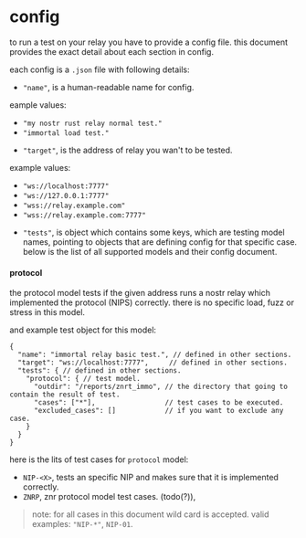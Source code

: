 # config

to run a test on your relay you have to provide a config file. this document provides the exact detail
about each section in config.

each config is a `.json` file with following details:

* `"name"`, is a human-readable name for config.

eample values:

- `"my nostr rust relay normal test."`
- `"immortal load test."`

* `"target"`, is the address of relay you wan't to be tested.

example values:

- `"ws://localhost:7777"`
- `"ws://127.0.0.1:7777"`
- `"wss://relay.example.com"`
- `"wss://relay.example.com:7777"`

* `"tests"`, is object which contains some keys, which are testing model names, pointing to objects
that are defining config for that specific case. below is the list of all supported models and their config document.

#### protocol

the protocol model tests if the given address runs a nostr relay which implemented the protocol (NIPS) correctly.
there is no specific load, fuzz or stress in this model.

and example test object for this model:

```jsonc
{
  "name": "immortal relay basic test.", // defined in other sections.
  "target": "ws://localhost:7777",     // defined in other sections.
  "tests": { // defined in other sections.
    "protocol": { // test model.
      "outdir": "/reports/znrt_immo", // the directory that going to contain the result of test.
      "cases": ["*"],                 // test cases to be executed.
      "excluded_cases": []            // if you want to exclude any case.
    }
  }
}
```

here is the lits of test cases for `protocol` model:

- `NIP-<X>`, tests an specific NIP and makes sure that it is implemented correctly.
- `ZNRP`, znr protocol model test cases. (todo(?)),

> note: for all cases in this document wild card is accepted.
> valid examples: `"NIP-*"`, `NIP-01`.

